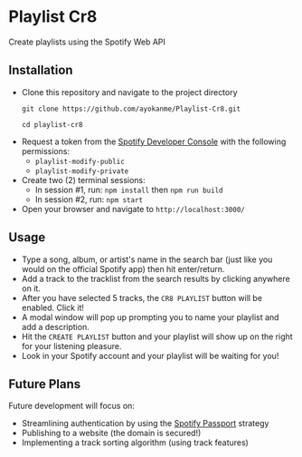 # Playlist Cr8 #
Create playlists using the Spotify Web API

## Installation
- Clone this repository and navigate to the project directory
  ```
  git clone https://github.com/ayokanme/Playlist-Cr8.git

  cd playlist-cr8
  ```
- Request a token from the [Spotify Developer Console](https://developer.spotify.com/console/) with the following permissions:
  - `playlist-modify-public`
  - `playlist-modify-private`
- Create two (2) terminal sessions:
  - In session #1, run: `npm install` then `npm run build`
  - In session #2, run: `npm start`
- Open your browser and navigate to `http://localhost:3000/`

## Usage
- Type a song, album, or artist's name in the search bar (just like you would on the official Spotify app) then hit enter/return.
- Add a track to the tracklist from the search results by clicking anywhere on it.
- After you have selected 5 tracks, the `CR8 PLAYLIST` button will be enabled. Click it!
- A modal window will pop up prompting you to name your playlist and add a description.
- Hit the `CREATE PLAYLIST` button and your playlist will show up on the right for your listening pleasure.
- Look in your Spotify account and your playlist will be waiting for you!

## Future Plans
Future development will focus on:
- Streamlining authentication by using the [Spotify Passport](https://www.passportjs.org/packages/passport-spotify/) strategy
- Publishing to a website (the domain is secured!)
- Implementing a track sorting algorithm (using track features)